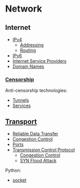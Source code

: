 # Network
## Internet
- [IPv4](Internet/IPv4/README.md)
  - [Addressing](Internet/IPv4/Addressing.md)
  - [Routing](Internet/IPv4/Routing.md)
- [IPv6](Internet/IPv6/README.md)
- [Internet Service Providers](Internet/Internet%20Service%20Providers.md)
- [Domain Names](Internet/Domain%20Names.md)

### [Censorship](Internet/Censorship/README.md)
Anti-censorship technologies:
- [Tunnels](Internet/Censorship/Tunnels.md)
- [Services](Internet/Censorship/Services.md)

## [Transport](Transport/README.md)
- [Reliable Data Transfer](Transport/Reliable%20Data%20Transfer.md)
- [Congestion Control](Transport/Congestion%20Control.md)
- [Ports](Transport/Ports.md)
- [Transmission Control Protocol](Transport/TCP/README.md)
  - [Congestion Control](Transport/TCP/Congestion%20Control.md)
  - [SYN Flood Attack](Transport/TCP/SYN%20Flood%20Attack.md)

Python:
- [socket](Transport/Python/socket.md)